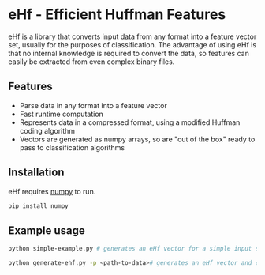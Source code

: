 # eHf - Efficient Huffman Features

eHf is a library that converts input data from any format into a feature vector set, usually for the purposes of classification. The advantage of using eHf is that no internal knowledge is required to convert the data, so features can easily be extracted from even complex binary files.


## Features

- Parse data in any format into a feature vector
- Fast runtime computation
- Represents data in a compressed format, using a modified Huffman coding algorithm
- Vectors are generated as numpy arrays, so are "out of the box" ready to pass to classification algorithms

## Installation

eHf requires [numpy](https://pypi.org/project/numpy/) to run.

```sh
pip install numpy
```

## Example usage
```sh
python simple-example.py # generates an eHf vector for a simple input string
```
```sh
python generate-ehf.py -p <path-to-data># generates an eHf vector and corresponding labels for use as a dataset 
